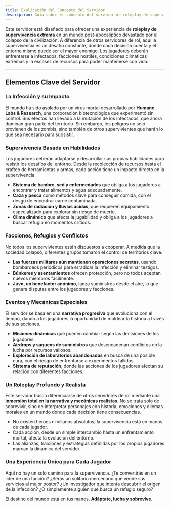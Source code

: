 ```yaml
---
title: Explicación del Concepto del Servidor
description: Guía sobre el concepto del servidor de roleplay de supervivencia extrema en un mundo post-apocalíptico.
---
```


Este servidor está diseñado para ofrecer una experiencia de **roleplay de supervivencia extrema** en un mundo post-apocalíptico devastado por el colapso de la civilización. A diferencia de otros servidores de rol, aquí la supervivencia es un desafío constante, donde cada decisión cuenta y el entorno mismo puede ser el mayor enemigo. Los jugadores deberán enfrentarse a infectados, facciones hostiles, condiciones climáticas extremas y la escasez de recursos para poder mantenerse con vida.

---

## **Elementos Clave del Servidor**

### **La Infección y su Impacto**
El mundo ha sido asolado por un virus mortal desarrollado por **Humane Labs & Research**, una corporación biotecnológica que experimentó sin control. Sus efectos han llevado a la mutación de los infectados, que ahora dominan gran parte del territorio. Sin embargo, los peligros no solo provienen de los zombis, sino también de otros supervivientes que harán lo que sea necesario para subsistir.

### **Supervivencia Basada en Habilidades**
Los jugadores deberán adaptarse y desarrollar sus propias habilidades para resistir los desafíos del entorno. Desde la recolección de recursos hasta el crafteo de herramientas y armas, cada acción tiene un impacto directo en la supervivencia.

- **Sistema de hambre, sed y enfermedades** que obliga a los jugadores a encontrar y tratar alimentos y agua adecuadamente.
- **Caza y pesca** como métodos clave para conseguir comida, con el riesgo de encontrar carne contaminada.
- **Zonas de radiación y lluvias ácidas**, que requieren equipamiento especializado para explorar sin riesgo de muerte.
- **Clima dinámico** que afecta la jugabilidad y obliga a los jugadores a buscar refugio en momentos críticos.

### **Facciones, Refugios y Conflictos**
No todos los supervivientes están dispuestos a cooperar. A medida que la sociedad colapsó, diferentes grupos tomaron el control de territorios clave.

- **Las fuerzas militares aún mantienen operaciones secretas**, usando bombardeos periódicos para erradicar la infección y eliminar testigos.
- **Búnkeres y asentamientos** ofrecen protección, pero no todos aceptan nuevos miembros fácilmente.
- **Juvo, un benefactor anónimo**, lanza suministros desde el aire, lo que genera disputas entre los jugadores y facciones.

### **Eventos y Mecánicas Especiales**
El servidor se basa en una **narrativa progresiva** que evoluciona con el tiempo, dando a los jugadores la oportunidad de moldear la historia a través de sus acciones.

- **Misiones dinámicas** que pueden cambiar según las decisiones de los jugadores.
- **Airdrops y saqueos de suministros** que desencadenan conflictos en la lucha por recursos valiosos.
- **Exploración de laboratorios abandonados** en busca de una posible cura, con el riesgo de enfrentarse a experimentos fallidos.
- **Sistema de reputación**, donde las acciones de los jugadores afectan su relación con diferentes facciones.

### **Un Roleplay Profundo y Realista**
Este servidor busca diferenciarse de otros servidores de rol mediante una **inmersión total en la narrativa y mecánicas realistas**. No se trata solo de sobrevivir, sino de interpretar personajes con historia, emociones y dilemas morales en un mundo donde cada decisión tiene consecuencias.

- No existen héroes ni villanos absolutos; la supervivencia está en manos de cada jugador.
- Cada acción, desde un simple intercambio hasta un enfrentamiento mortal, afecta la evolución del entorno.
- Las alianzas, traiciones y estrategias definidas por los propios jugadores marcan la dinámica del servidor.

### **Una Experiencia Única para Cada Jugador**
Aquí no hay un solo camino para la supervivencia. ¿Te convertirás en un líder de una facción? ¿Serás un solitario mercenario que vende sus servicios al mejor postor? ¿Un investigador que intenta descubrir el origen de la infección? ¿O simplemente alguien que busca un refugio seguro?

El destino del mundo está en tus manos. **Adáptate, lucha y sobrevive.**